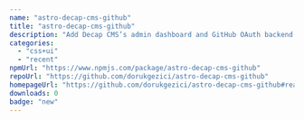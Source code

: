 ```yaml
---
name: "astro-decap-cms-github"
title: "astro-decap-cms-github"
description: "Add Decap CMS’s admin dashboard and GitHub OAuth backend to your Astro project"
categories:
  - "css+ui"
  - "recent"
npmUrl: "https://www.npmjs.com/package/astro-decap-cms-github"
repoUrl: "https://github.com/dorukgezici/astro-decap-cms-github"
homepageUrl: "https://github.com/dorukgezici/astro-decap-cms-github#readme"
downloads: 0
badge: "new"
---
```

